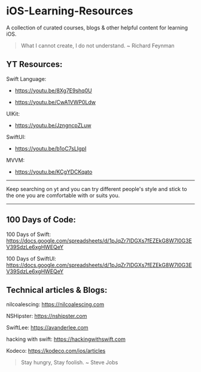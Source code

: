 # iOS-Learning-Resources
A collection of curated courses, blogs &amp; other helpful content for learning iOS.


>  What I cannot create, I do not understand. ~ Richard Feynman

## YT Resources:

Swift Language: 

- https://youtu.be/8Xg7E9shq0U
  
- https://youtu.be/CwA1VWP0Ldw

UIKit: 

- https://youtu.be/JzngncpZLuw

SwiftUI: 

- https://youtu.be/b1oC7sLIgpI

MVVM: 

- https://youtu.be/KCgYDCKqato


---

Keep searching on yt and you can try different people's style and stick to the one you are comfortable with or suits you.

---

## 100 Days of Code:

100 Days of Swift: https://docs.google.com/spreadsheets/d/1pJqZr7IDGXs7fEZEkG8W7l0G3EV39SdzLe6xgHWEQeY

100 Days of SwiftUI: https://docs.google.com/spreadsheets/d/1pJqZr7IDGXs7fEZEkG8W7l0G3EV39SdzLe6xgHWEQeY


## Technical articles & Blogs: 

nilcoalescing: https://nilcoalescing.com

NSHipster: https://nshipster.com

SwiftLee: https://avanderlee.com

hacking with swift: https://hackingwithswift.com

Kodeco: https://kodeco.com/ios/articles

>  Stay hungry, Stay foolish. ~ Steve Jobs
